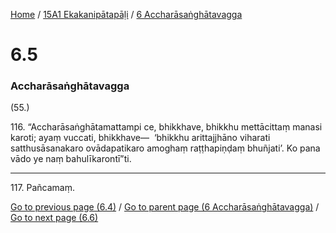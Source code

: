 
[Home](/) / [15A1 Ekakanipātapāḷi](../../15A1.md) / [6 Accharāsaṅghātavagga](../6.md)

# 6.5

### Accharāsaṅghātavagga

(55.)

116\. “Accharāsaṅghātamattampi ce, bhikkhave, bhikkhu mettācittaṃ manasi karoti; ayaṃ vuccati, bhikkhave—  ‘bhikkhu arittajjhāno viharati satthusāsanakaro ovādapatikaro amoghaṃ raṭṭhapiṇḍaṃ bhuñjati’. Ko pana vādo ye naṃ bahulīkarontī”ti.

---

117\. Pañcamaṃ.



[Go to previous page (6.4)](6.4.md) / [Go to parent page (6 Accharāsaṅghātavagga)](../6.md) / [Go to next page (6.6)](6.6.md)


